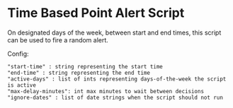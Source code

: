 # Time Based Point Alert Script

On designated days of the week, between start and end times, this script can be used to fire a random alert.

Config:

```
"start-time" : string representing the start time
"end-time" : string representing the end time
"active-days" : list of ints representing days-of-the-week the script is active
"max-delay-minutes": int max minutes to wait between decisions
"ignore-dates" : list of date strings when the script should not run
```
